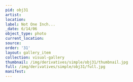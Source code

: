 ```yaml
---
pid: obj31
artist: 
location: 
label: Not One Inch...
_date: 6/14/06
object_type: photo
current_location: 
source: 
order: '31'
layout: gallery_item
collection: visual-gallery
thumbnail: /img/derivatives/simple/obj31/thumbnail.jpg
full: /img/derivatives/simple/obj31/full.jpg
manifest: 
---
```

